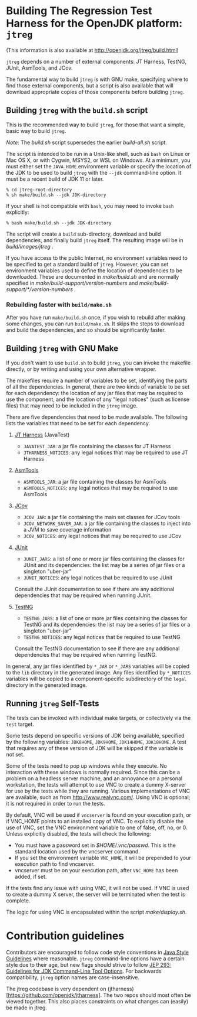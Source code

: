 # Building The Regression Test Harness for the OpenJDK platform: `jtreg`

(This information is also available at <http://openjdk.org/jtreg/build.html>)

`jtreg` depends on a number of external components:
    JT Harness, TestNG, JUnit, AsmTools, and JCov.

The fundamental way to build `jtreg` is with GNU make, specifying where to find
those external components, but a script is also available that will download
appropriate copies of those components before building `jtreg`.

## Building `jtreg` with the `build.sh` script

This is the recommended way to build `jtreg`, for those that want a simple,
basic way to build `jtreg`.

*Note:* The _build.sh_ script supersedes the earlier _build-all.sh_ script.

The script is intended to be run in a Unix-like shell, such as `bash` on Linux or
Mac OS X, or with Cygwin, MSYS2, or WSL on Windows. At a minimum, you must either
set the `JAVA_HOME` environment variable or specify the location of the JDK to be
used to build `jtreg` with the `--jdk` command-line option. It must be a
recent build of JDK 11 or later.

    % cd jtreg-root-directory
    % sh make/build.sh --jdk JDK-directory

If your shell is not compatible with `bash`, you may need to invoke `bash`
explicitly:

    % bash make/build.sh --jdk JDK-directory

The script will create a `build` sub-directory, download and build dependencies,
and finally build `jtreg` itself. The resulting image will be in
_build/images/jtreg_ .

If you have access to the public Internet, no environment variables need to be
specified to get a standard build of `jtreg`. However, you can set environment
variables used to define the location of dependencies to be downloaded.
These are documented in _make/build.sh_ and are normally specified in
_make/build-support/version-numbers_ and _make/build-support/*/version-numbers_ .

### Rebuilding faster with `build/make.sh`

After you have run `make/build.sh` once, if you wish to rebuild after making some
changes, you can run `build/make.sh`. It skips the steps to download and build
the dependencies, and so should be significantly faster.

## Building `jtreg` with GNU Make

If you don't want to use `build.sh` to build `jtreg`, you can invoke the
makefile directly, or by writing and using your own alternative wrapper.

The makefiles require a  number of variables to be set, identifying the parts of
all the dependencies. In general, there are two kinds of variable to be set for
each dependency: the location of any jar files that may be required to use the
component, and the location of any "legal notices" (such as license files) that
may need to be included in the `jtreg` image.

There are five dependencies that need to be made available.  The following
lists the variables that need to be set for each dependency.

1. [JT Harness] (JavaTest)
   * `JAVATEST_JAR`: a jar file containing the classes for JT Harness
   * `JTHARNESS_NOTICES`: any legal notices that may be required to use JT Harness

2. [AsmTools]
   * `ASMTOOLS_JAR`: a jar file containing the classes for AsmTools
   * `ASMTOOLS_NOTICES`: any legal notices that may be required to use AsmTools

3. [JCov]
   * `JCOV_JAR`: a jar file containing the main set classes for JCov tools
   * `JCOV_NETWORK_SAVER_JAR`: a jar file containing the classes to inject into
     a JVM to save coverage information
   * `JCOV_NOTICES`: any legal notices that may be required to use JCov

4. [JUnit]
   * `JUNIT_JARS`: a list of one or more jar files containing the classes
     for JUnit and its dependencies: the list may be a series of jar files or
     a singleton "uber-jar"
   * `JUNIT_NOTICES`: any legal notices that be required to use JUnit

   Consult the JUnit documentation to see if there are any additional
   dependencies that may be required when running JUnit.

5. [TestNG]
   * `TESTNG_JARS`: a list of one or more jar files containing the classes
     for TestNG and its dependencies: the list may be a series of jar files or
     a singleton "uber-jar"
   * `TESTNG_NOTICES`: any legal notices that be required to use TestNG

   Consult the TestNG documentation to see if there are any additional
   dependencies that may be required when running TestNG.

In general, any jar files identified by `*_JAR` or `*_JARS` variables will be
copied to the `lib` directory in the generated image.  Any files identified by
`*_NOTICES` variables will be copied to a component-specific subdirectory
of the `legal` directory in the generated image.

[AsmTools]: https://github.com/openjdk/asmtools
[JCov]: https://github.com/openjdk/jcov
[JT Harness]: https://github.com/openjdk/jtharness
[JUnit]: https://junit.org/
[TestNG]: https://testng.org/


## Running `jtreg` Self-Tests

The tests can be invoked with individual make targets, or collectively via the
`test` target.

Some tests depend on specific versions of JDK being available, specified
by the following variables: `JDK8HOME`, `JDK9HOME`, `JDK14HOME`, `JDK18HOME`.
A test that requires any of these version of JDK will be skipped if the
variable is not set.

Some of the tests need to pop up windows while they execute. No interaction with
these windows is normally required. Since this can be a problem on a headless
server machine, and an annoyance on a personal workstation, the tests will
attempt to use VNC to create a dummy X-server for use by the tests while they
are running. Various implementations of VNC are available, such as from
<http://www.realvnc.com/>. Using VNC is optional; it is not required in order to
run the tests.

By default, VNC will be used if `vncserver` is found on your execution path, or
if VNC_HOME points to an installed copy of VNC. To explicitly disable the use of
VNC, set the VNC environment variable to one of false, off, no, or 0. Unless
explicitly disabled, the tests will check the following:

*   You must have a password set in _$HOME/.vnc/passwd_. This is the standard
    location used by the vncserver command.
*   If you set the environment variable `VNC_HOME`, it will be prepended to your
    execution path to find vncserver.
*   vncserver must be on your execution path, after `VNC_HOME` has been added,
    if set.

If the tests find any issue with using VNC, it will not be used. If VNC is used
to create a dummy X server, the server will be terminated when the test is
complete.

The logic for using VNC is encapsulated within the script _make/display.sh_.

# Contribution guidelines

Contributors are encouraged to follow code style conventions in [Java Style Guidelines](https://cr.openjdk.org/~alundblad/styleguide/index-v6.html) 
where reasonable. `jtreg` command-line options have a certain style due to their
age, but new flags should strive to follow [JEP 293: Guidelines for JDK Command-Line Tool Options](https://openjdk.org/jeps/293). 
For backwards compatibility, `jtreg` option names are case-insensitive.

The jtreg codebase is very dependent on (jtharness)[https://github.com/openjdk/jtharness]. 
The two repos should most often be viewed together. This also places constraints 
on what changes can (easily) be made in jtreg. 
